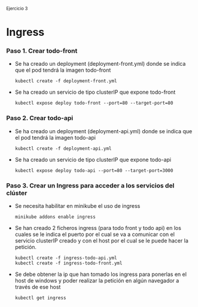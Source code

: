 <sup> Ejercicio 3</sup>

# Ingress

### Paso 1. Crear todo-front

- Se ha creado un deployment (deployment-front.yml) donde se indica que el pod tendrá la imagen todo-front
  
      kubectl create -f deployment-front.yml  

- Se ha creado un servicio de tipo clusterIP que expone todo-front
  
      kubectl expose deploy todo-front --port=80 --target-port=80

### Paso 2. Crear todo-api

- Se ha creado un deployment (deployment-api.yml) donde se indica que el pod tendrá la imagen todo-api
  
      kubectl create -f deployment-api.yml

- Se ha creado un servicio de tipo clusterIP que expone todo-api
  
      kubectl expose deploy todo-api --port=80 --target-port=3000

### Paso 3. Crear un Ingress para acceder a los servicios del clúster

- Se necesita habilitar en minikube el uso de ingress
  
      minikube addons enable ingress

- Se han creado 2 ficheros ingress (para todo front y todo api) en los cuales se le indica el puerto por el cual se va a comunicar con el servicio clusterIP creado y con el host por el cual se le puede hacer la petición.
  
      kubectl create -f ingress-todo-api.yml
      kubectl create -f ingress-todo-front.yml

- Se debe obtener la ip que han tomado los ingress para ponerlas en el host de windows y poder realizar la petición en algún navegador a través de ese host
  
      kubectl get ingress
